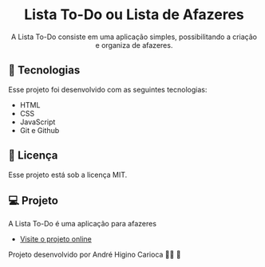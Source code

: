 <h1 align="center"> Lista To-Do ou Lista de Afazeres </h1>

<p align="center"> A Lista To-Do consiste em uma aplicação simples, possibilitando a criação e organiza de afazeres. <br/>
</p>


## 🚀 Tecnologias

Esse projeto foi desenvolvido com as seguintes tecnologias:

- HTML
- CSS
- JavaScript
- Git e Github

## :memo: Licença

Esse projeto está sob a licença MIT.

## 💻 Projeto

A Lista To-Do é uma aplicação para afazeres

- [Visite o projeto online](https://andreh-carioca.github.io/lista-toDo/)

Projeto desenvolvido por André Higino Carioca 🧑‍💻 💚

